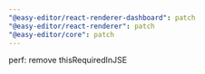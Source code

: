 ```yaml
---
"@easy-editor/react-renderer-dashboard": patch
"@easy-editor/react-renderer": patch
"@easy-editor/core": patch
---
```


perf: remove thisRequiredInJSE
